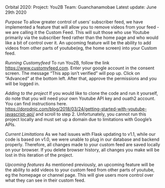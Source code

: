Orbital 2020:
Project: You2B
Team: Guanchanamobae
Latest update: June 29th 2020

*Purpose*
To allow greater control of users’ subscriber feed, we have implemented a feature that will allow you to remove videos from your feed - we are calling it the Custom Feed. This will suit those who use Youtube primarily via the subscriber feed rather than the home page and who would like a bit of control over it. An upcoming feature will be the ability to add videos from other parts of youtube(eg, the home screen) into your Custom feed.

*Running Customyfeed*
To run You2B, follow the link https://www.customyfeed.com. Enter your google account in the consent screen. The message “This app isn’t verified” will pop up. Click on “Advanced” at the bottom left. After that, approve the permissions and you will be logged in.

*Adding to the project*
If you would like to clone the code and run it yourself, do note that you will need your own Youtube API key and ouath2 account. You can find instructions here. https://dorodnic.com/blog/2018/03/24/getting-started-with-youtube-javascript-api/ and scroll to step 2. Unfortunately, you cannot run this project locally and must set up a domain due to limitations with Google’s APIs.

*Current Limitations*
As we had issues with Flask updating to v1.1, while our code is based on v1.0, we were unable to plug in our database and backend properly. Therefore, all changes made to your custom feed are saved locally on your browser. If you delete browser history, all changes you make will be lost in this iteration of the project.

*Upcoming features*
As mentioned previously, an upcoming feature will be the ability to add videos to your custom feed from other parts of youtube, eg the homepage or channel page. This will give users more control over what they can see in their custom feed.
